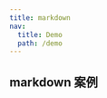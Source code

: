 ```yaml
---
title: markdown
nav:
  title: Demo
  path: /demo
---
```


## markdown 案例

<code src="../examples/markdown.tsx"></code>
